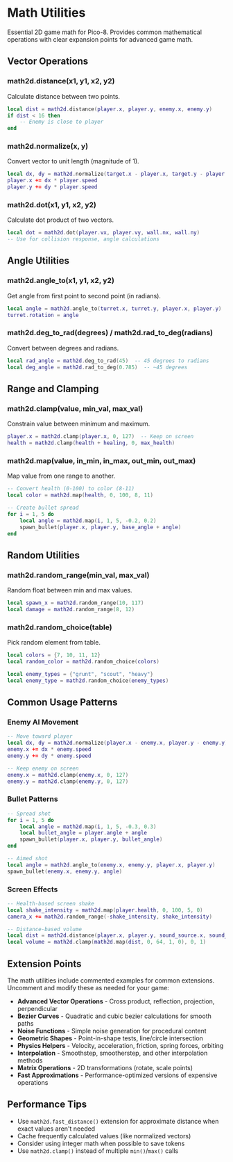 # Math Utilities

Essential 2D game math for Pico-8. Provides common mathematical operations with clear expansion points for advanced game math.

## Vector Operations

### math2d.distance(x1, y1, x2, y2)
Calculate distance between two points.

```lua
local dist = math2d.distance(player.x, player.y, enemy.x, enemy.y)
if dist < 16 then
    -- Enemy is close to player
end
```

### math2d.normalize(x, y)
Convert vector to unit length (magnitude of 1).

```lua
local dx, dy = math2d.normalize(target.x - player.x, target.y - player.y)
player.x += dx * player.speed
player.y += dy * player.speed
```

### math2d.dot(x1, y1, x2, y2)
Calculate dot product of two vectors.

```lua
local dot = math2d.dot(player.vx, player.vy, wall.nx, wall.ny)
-- Use for collision response, angle calculations
```

## Angle Utilities

### math2d.angle_to(x1, y1, x2, y2)
Get angle from first point to second point (in radians).

```lua
local angle = math2d.angle_to(turret.x, turret.y, player.x, player.y)
turret.rotation = angle
```

### math2d.deg_to_rad(degrees) / math2d.rad_to_deg(radians)
Convert between degrees and radians.

```lua
local rad_angle = math2d.deg_to_rad(45)  -- 45 degrees to radians
local deg_angle = math2d.rad_to_deg(0.785)  -- ~45 degrees
```

## Range and Clamping

### math2d.clamp(value, min_val, max_val)
Constrain value between minimum and maximum.

```lua
player.x = math2d.clamp(player.x, 0, 127)  -- Keep on screen
health = math2d.clamp(health + healing, 0, max_health)
```

### math2d.map(value, in_min, in_max, out_min, out_max)
Map value from one range to another.

```lua
-- Convert health (0-100) to color (8-11)
local color = math2d.map(health, 0, 100, 8, 11)

-- Create bullet spread
for i = 1, 5 do
    local angle = math2d.map(i, 1, 5, -0.2, 0.2)
    spawn_bullet(player.x, player.y, base_angle + angle)
end
```

## Random Utilities

### math2d.random_range(min_val, max_val)
Random float between min and max values.

```lua
local spawn_x = math2d.random_range(10, 117)
local damage = math2d.random_range(8, 12)
```

### math2d.random_choice(table)
Pick random element from table.

```lua
local colors = {7, 10, 11, 12}
local random_color = math2d.random_choice(colors)

local enemy_types = {"grunt", "scout", "heavy"}
local enemy_type = math2d.random_choice(enemy_types)
```

## Common Usage Patterns

### Enemy AI Movement
```lua
-- Move toward player
local dx, dy = math2d.normalize(player.x - enemy.x, player.y - enemy.y)
enemy.x += dx * enemy.speed
enemy.y += dy * enemy.speed

-- Keep enemy on screen
enemy.x = math2d.clamp(enemy.x, 0, 127)
enemy.y = math2d.clamp(enemy.y, 0, 127)
```

### Bullet Patterns
```lua
-- Spread shot
for i = 1, 5 do
    local angle = math2d.map(i, 1, 5, -0.3, 0.3)
    local bullet_angle = player.angle + angle
    spawn_bullet(player.x, player.y, bullet_angle)
end

-- Aimed shot
local angle = math2d.angle_to(enemy.x, enemy.y, player.x, player.y)
spawn_bullet(enemy.x, enemy.y, angle)
```

### Screen Effects
```lua
-- Health-based screen shake
local shake_intensity = math2d.map(player.health, 0, 100, 5, 0)
camera_x += math2d.random_range(-shake_intensity, shake_intensity)

-- Distance-based volume
local dist = math2d.distance(player.x, player.y, sound_source.x, sound_source.y)
local volume = math2d.clamp(math2d.map(dist, 0, 64, 1, 0), 0, 1)
```

## Extension Points

The math utilities include commented examples for common extensions. Uncomment and modify these as needed for your game:

- **Advanced Vector Operations** - Cross product, reflection, projection, perpendicular
- **Bezier Curves** - Quadratic and cubic bezier calculations for smooth paths
- **Noise Functions** - Simple noise generation for procedural content
- **Geometric Shapes** - Point-in-shape tests, line/circle intersection
- **Physics Helpers** - Velocity, acceleration, friction, spring forces, orbiting
- **Interpolation** - Smoothstep, smootherstep, and other interpolation methods
- **Matrix Operations** - 2D transformations (rotate, scale points)
- **Fast Approximations** - Performance-optimized versions of expensive operations

## Performance Tips

- Use `math2d.fast_distance()` extension for approximate distance when exact values aren't needed
- Cache frequently calculated values (like normalized vectors)
- Consider using integer math when possible to save tokens
- Use `math2d.clamp()` instead of multiple `min()`/`max()` calls
